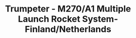 ---
layout: product
title: "Trumpeter - M270/A1 Multiple Launch Rocket System- Finland/Netherlands"
price: "11500" 
desc: "N/A"
img_path: "/assets/img/TRU01047.jpg"
brand: "N/A"
available: false
special_offer: false
new: false
soon: false
cat: "010000"
subcat: "013400"
subsubcat: "0N/A"
sifra: "TRU01047"
---